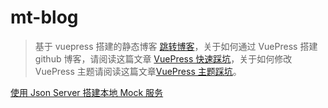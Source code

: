 # mt-blog

> 基于 vuepress 搭建的静态博客 [跳转博客](https://txs1992.github.io/mt-blog/)，关于如何通过 VuePress 搭建 github 博客，请阅读这篇文章 [VuePress 快速踩坑](https://txs1992.github.io/mt-blog/zhihu/vuepress.html)，关于如何修改 VuePress 主题请阅读这篇文章[VuePress 主题踩坑](https://txs1992.github.io/mt-blog/blog/vuepress-theme.html)。

[使用 Json Server 搭建本地 Mock 服务](https://github.com/txs1992/mt-blog/issues/14)
